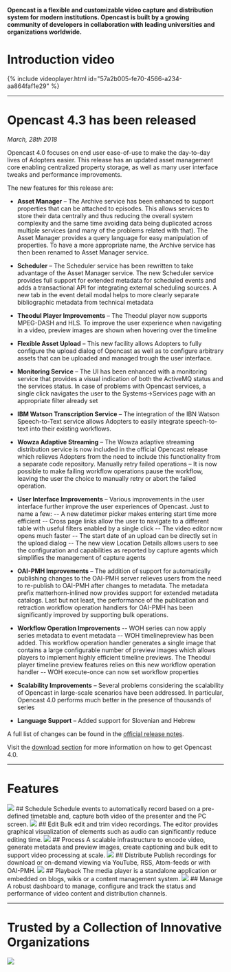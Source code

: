 **Opencast is a flexible and customizable video capture and distribution system for modern institutions. Opencast is built by a growing community of developers in collaboration with leading universities and organizations worldwide.**

# Introduction video
{% include videoplayer.html id="57a2b005-fe70-4566-a234-aa864faf1e29" %}

---

# Opencast 4.3 has been released
_March, 28th 2018_

Opencast 4.0 focuses on end user ease-of-use to make the day-to-day lives of Adopters easier. This release has an updated asset management core enabling centralized property storage, as well as many user interface tweaks and performance improvements.

The new features for this release are:

- **Asset Manager** – The Archive service has been enhanced to support properties that can be attached to episodes. This allows services to store their data centrally and thus reducing the overall system complexity and the same time avoiding data being duplicated across multiple services (and many of the problems related with that). The Asset Manager provides a query language for easy manipulation of properties. To have a more appropriate name, the Archive service has then been renamed to Asset Manager service.
- **Scheduler** – The Scheduler service has been rewritten to take advantage of the Asset Manager service. The new Scheduler service provides full support for extended metadata for scheduled events and adds a transactional API for integrating external scheduling sources. A new tab in the event detail modal helps to more clearly separate bibliographic metadata from technical metadata

- **Theodul Player Improvements** – The Theodul player now supports MPEG-DASH and HLS. To improve the user experience when navigating in a video, preview images are shown when hovering over the timeline
- **Flexible Asset Upload** – This new facility allows Adopters to fully configure the upload dialog of Opencast as well as to configure arbitrary assets that can be uploaded and managed trough the user interface.
- **Monitoring Service** – The UI has been enhanced with a monitoring service that provides a visual indication of both the ActiveMQ status and the services status. In case of problems with Opencast services, a single click navigates the user to the Systems->Services page with an appropriate filter already set
- **IBM Watson Transcription Service** – The integration of the IBN Watson Speech-to-Text service allows Adopters to easily integrate speech-to-text into their existing workflows.
- **Wowza Adaptive Streaming** – The Wowza adaptive streaming distribution service is now included in the official Opencast release which relieves Adopters from the need to include this functionality from a separate code repository.
Manually retry failed operations – It is now possible to make failing workflow operations pause the workflow, leaving the user the choice to manually retry or abort the failed operation.
- **User Interface Improvements** – Various improvements in the user interface further improve the user experiences of Opencast. Just to name a few:
-- A new datetimer picker makes entering start time more efficient
-- Cross page links allow the user to navigate to a different table with useful filters enabled by a single click
-- The video editor now opens much faster
-- The start date of an upload can be directly set in the upload dialog
-- The new view Location Details allows users to see the configuration and capabilities as reported by capture agents which simplifies the management of capture agents
- **OAI-PMH Improvements** – The addition of support for automatically publishing changes to the OAI-PMH server relieves users from the need to re-publish to OAI-PMH after changes to metadata. The metadata prefix matterhorn-inlined now provides support for extended metadata catalogs. Last but not least, the performance of the publication and retraction workflow operation handlers for OAI-PMH has been significantly improved by supporting bulk operations.
- **Workflow Operation Improvements**
-- WOH series can now apply series metadata to event metadata
-- WOH timelinepreview has been added. This workflow operation handler generates a single image that contains a large configurable number of preview images which allows players to implement highly efficient timeline previews. The Theodul player timeline preview features relies on this new workflow operation handler
-- WOH execute-once can now set workflow properties
- **Scalability Improvements** – Several problems considering the scalability of Opencast in large-scale scenarios have been addressed. In particular, Opencast 4.0 performs much better in the presence of thousands of series
- **Language Support** – Added support for Slovenian and Hebrew

A full list of changes can be found in the [official release notes](https://docs.opencast.org/r/4.x/admin/releasenotes/).

Visit the [download section](http://www.opencast.org/software/download) for more information on how to get Opencast 4.0.

---

# Features

<img class="feature-image-left" src="http://www.opencast.org/wp-content/uploads/2015/03/schedule.png">
## Schedule
Schedule events to automatically record based on a pre-defined timetable and, capture both video of the presenter and the  PC screen.

<img class="feature-image-right" src="http://www.opencast.org/wp-content/uploads/2015/03/edit.png">
## Edit
Bulk edit and trim video recordings. The editor provides graphical visualization of elements such as audio can significantly reduce editing time.

<img class="feature-image-left" src="http://www.opencast.org/wp-content/uploads/2015/03/events.png">
## Process
A scalable infrastructure to encode video, generate metadata and preview images, create captioning and bulk edit to support video processing at scale.

<img class="feature-image-right" src="http://www.opencast.org/wp-content/uploads/2015/03/distribute.png">  
## Distribute
Publish recordings for download or on-demand viewing via YouTube, RSS, Atom-feeds or with OAI-PMH.

<img class="feature-image-left" src="http://www.opencast.org/wp-content/uploads/2015/03/playback.png">
## Playback
The media player is a standalone application or embedded on blogs, wikis or a content management system.

<img class="feature-image-right" src="http://www.opencast.org/wp-content/uploads/2015/03/manage.png">
## Manage
A robust dashboard to manage, configure and track the status and performance of video content and distribution channels.

---

# Trusted by a Collection of Innovative Organizations
<img class="center-image" src="http://www.opencast.org/wp-content/uploads/2015/02/opencast-homepage-logos-rev2-1024x286.png">

